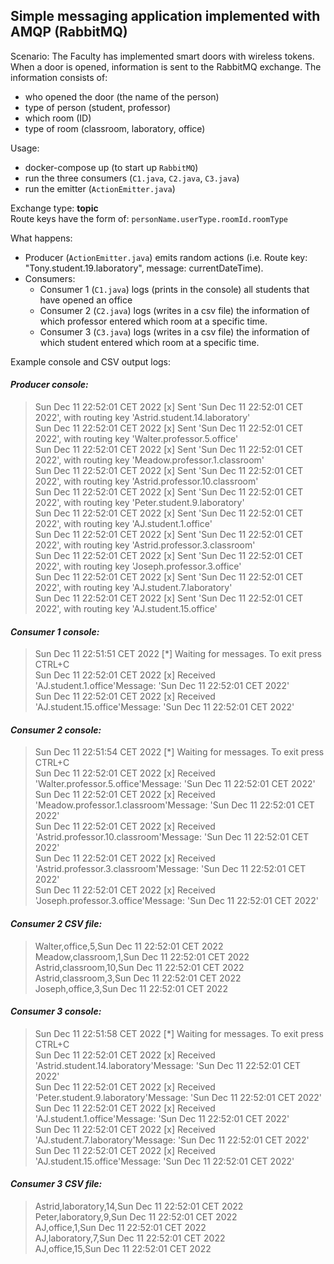 ## Simple messaging application implemented with AMQP (RabbitMQ)

Scenario: The Faculty has implemented smart doors with wireless tokens. When a door is opened, information is sent to
the RabbitMQ exchange. The information consists of:

- who opened the door (the name of the person)
- type of person (student, professor)
- which room (ID)
- type of room (classroom, laboratory, office)

Usage:

- docker-compose up (to start up `RabbitMQ`)
- run the three consumers (`C1.java`, `C2.java`, `C3.java`)
- run the emitter (`ActionEmitter.java`)

Exchange type: **topic**  
Route keys have the form of: `personName.userType.roomId.roomType`

What happens:

- Producer (`ActionEmitter.java`) emits random actions (i.e. Route key: "Tony.student.19.laboratory", message:
  currentDateTime).
- Consumers:
    - Consumer 1 (`C1.java`) logs (prints in the console) all students that have opened an office
    - Consumer 2 (`C2.java`) logs (writes in a csv file) the information of which professor entered which room at a
      specific time.
    - Consumer 3 (`C3.java`) logs (writes in a csv file) the information of which student entered which room at a
      specific time.

Example console and CSV output logs:

#### *Producer console:*

> Sun Dec 11 22:52:01 CET 2022 [x] Sent 'Sun Dec 11 22:52:01 CET 2022', with routing key 'Astrid.student.14.laboratory'  
Sun Dec 11 22:52:01 CET 2022 [x] Sent 'Sun Dec 11 22:52:01 CET 2022', with routing key 'Walter.professor.5.office'  
Sun Dec 11 22:52:01 CET 2022 [x] Sent 'Sun Dec 11 22:52:01 CET 2022', with routing key 'Meadow.professor.1.classroom'  
Sun Dec 11 22:52:01 CET 2022 [x] Sent 'Sun Dec 11 22:52:01 CET 2022', with routing key 'Astrid.professor.10.classroom'  
Sun Dec 11 22:52:01 CET 2022 [x] Sent 'Sun Dec 11 22:52:01 CET 2022', with routing key 'Peter.student.9.laboratory'  
Sun Dec 11 22:52:01 CET 2022 [x] Sent 'Sun Dec 11 22:52:01 CET 2022', with routing key 'AJ.student.1.office'  
Sun Dec 11 22:52:01 CET 2022 [x] Sent 'Sun Dec 11 22:52:01 CET 2022', with routing key 'Astrid.professor.3.classroom'  
Sun Dec 11 22:52:01 CET 2022 [x] Sent 'Sun Dec 11 22:52:01 CET 2022', with routing key 'Joseph.professor.3.office'  
Sun Dec 11 22:52:01 CET 2022 [x] Sent 'Sun Dec 11 22:52:01 CET 2022', with routing key 'AJ.student.7.laboratory'  
Sun Dec 11 22:52:01 CET 2022 [x] Sent 'Sun Dec 11 22:52:01 CET 2022', with routing key 'AJ.student.15.office'

#### *Consumer 1 console:*

> Sun Dec 11 22:51:51 CET 2022 [*] Waiting for messages. To exit press CTRL+C  
Sun Dec 11 22:52:01 CET 2022 [x] Received 'AJ.student.1.office'Message: 'Sun Dec 11 22:52:01 CET 2022'  
Sun Dec 11 22:52:01 CET 2022 [x] Received 'AJ.student.15.office'Message: 'Sun Dec 11 22:52:01 CET 2022'

#### *Consumer 2 console:*

> Sun Dec 11 22:51:54 CET 2022 [*] Waiting for messages. To exit press CTRL+C  
Sun Dec 11 22:52:01 CET 2022 [x] Received 'Walter.professor.5.office'Message: 'Sun Dec 11 22:52:01 CET 2022'  
Sun Dec 11 22:52:01 CET 2022 [x] Received 'Meadow.professor.1.classroom'Message: 'Sun Dec 11 22:52:01 CET 2022'  
Sun Dec 11 22:52:01 CET 2022 [x] Received 'Astrid.professor.10.classroom'Message: 'Sun Dec 11 22:52:01 CET 2022'  
Sun Dec 11 22:52:01 CET 2022 [x] Received 'Astrid.professor.3.classroom'Message: 'Sun Dec 11 22:52:01 CET 2022'  
Sun Dec 11 22:52:01 CET 2022 [x] Received 'Joseph.professor.3.office'Message: 'Sun Dec 11 22:52:01 CET 2022'

#### *Consumer 2 CSV file:*

> Walter,office,5,Sun Dec 11 22:52:01 CET 2022  
Meadow,classroom,1,Sun Dec 11 22:52:01 CET 2022  
Astrid,classroom,10,Sun Dec 11 22:52:01 CET 2022  
Astrid,classroom,3,Sun Dec 11 22:52:01 CET 2022  
Joseph,office,3,Sun Dec 11 22:52:01 CET 2022

#### *Consumer 3 console:*

> Sun Dec 11 22:51:58 CET 2022 [*] Waiting for messages. To exit press CTRL+C  
Sun Dec 11 22:52:01 CET 2022 [x] Received 'Astrid.student.14.laboratory'Message: 'Sun Dec 11 22:52:01 CET 2022'  
Sun Dec 11 22:52:01 CET 2022 [x] Received 'Peter.student.9.laboratory'Message: 'Sun Dec 11 22:52:01 CET 2022'  
Sun Dec 11 22:52:01 CET 2022 [x] Received 'AJ.student.1.office'Message: 'Sun Dec 11 22:52:01 CET 2022'  
Sun Dec 11 22:52:01 CET 2022 [x] Received 'AJ.student.7.laboratory'Message: 'Sun Dec 11 22:52:01 CET 2022'  
Sun Dec 11 22:52:01 CET 2022 [x] Received 'AJ.student.15.office'Message: 'Sun Dec 11 22:52:01 CET 2022'

#### *Consumer 3 CSV file:*

> Astrid,laboratory,14,Sun Dec 11 22:52:01 CET 2022  
Peter,laboratory,9,Sun Dec 11 22:52:01 CET 2022  
AJ,office,1,Sun Dec 11 22:52:01 CET 2022  
AJ,laboratory,7,Sun Dec 11 22:52:01 CET 2022  
AJ,office,15,Sun Dec 11 22:52:01 CET 2022  

